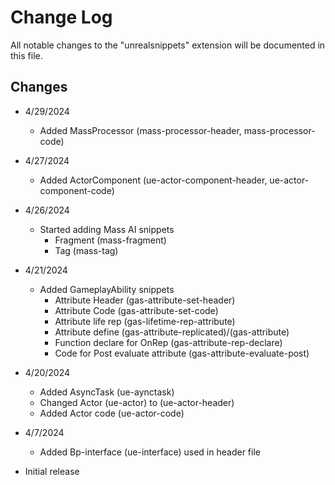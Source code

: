 # Change Log

All notable changes to the "unrealsnippets" extension will be documented in this file.

## Changes

- 4/29/2024
    - Added MassProcessor (mass-processor-header, mass-processor-code)
    
- 4/27/2024
    - Added ActorComponent (ue-actor-component-header, ue-actor-component-code)
    
- 4/26/2024
    - Started adding Mass AI snippets
        - Fragment (mass-fragment)
        - Tag (mass-tag)

- 4/21/2024
    - Added GameplayAbility snippets
        - Attribute Header (gas-attribute-set-header)
        - Attribute Code (gas-attribute-set-code)
        - Attribute life rep (gas-lifetime-rep-attribute)
        - Attribute define (gas-attribute-replicated)/(gas-attribute)
        - Function declare for OnRep (gas-attribute-rep-declare)
        - Code for Post evaluate attribute (gas-attribute-evaluate-post)

- 4/20/2024
    - Added AsyncTask (ue-aynctask)
    - Changed Actor (ue-actor) to (ue-actor-header)
    - Added Actor code (ue-actor-code)

- 4/7/2024
    - Added Bp-interface (ue-interface) used in header file
    
- Initial release